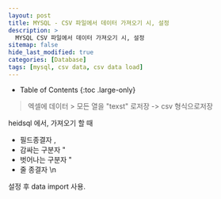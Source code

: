 ```yaml
---
layout: post
title: MYSQL - CSV 파일에서 데이터 가져오기 시, 설정
description: >
  MYSQL CSV 파일에서 데이터 가져오기 시, 설정
sitemap: false
hide_last_modified: true
categories: [Database]
tags: [mysql, csv data, csv data load]
---
```


- Table of Contents
{:toc .large-only}

> 엑셀에 데이터 > 모든 열을 "texst" 로저장 -> csv 형식으로저장

heidsql 에서, 가져오기 할 때

- 필드종결자 ,
- 감싸는 구분자 "
- 벗어나는 구분자 "
- 줄 종결자 \n

설정 후 data import 사용.
